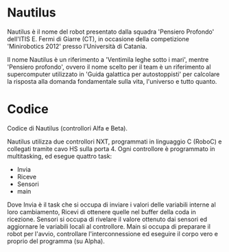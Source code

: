 Nautilus
========

Nautilus è il nome del robot presentato dalla squadra 'Pensiero Profondo' dell'ITIS E. Fermi di Giarre (CT),
in occasione della competizione 'Minirobotics 2012' presso l'Università di Catania. 

Il nome Nautilus è un riferimento a 'Ventimila leghe sotto i mari', mentre 'Pensiero profondo', ovvero il nome
scelto per il team è un riferimento al supercomputer utilizzato in 'Guida galattica per autostoppisti'
per calcolare la risposta alla domanda fondamentale sulla vita, l'universo e tutto quanto.


Codice
========

Codice di Nautilus (controllori Alfa e Beta).

Nautilus utilizza due controllori NXT, programmati in linguaggio C (RoboC)
e collegati tramite cavo HS sulla porta 4.
Ogni controllore è programmato in multitasking, ed esegue quattro task:

 * Invia
 * Riceve
 * Sensori
 * main

Dove Invia è il task che si occupa di inviare i valori delle variabili interne al loro
cambiamento, Ricevi di ottenere quelle nel buffer della coda in ricezione. Sensori
si occupa di rivelare il valore ottenuto dai sensori ed aggiornare le variabili
locali al controllore. Main si occupa di preparare il robot per l'avvio, controllare
l'interconnessione ed eseguire il corpo vero e proprio del programma (su Alpha).